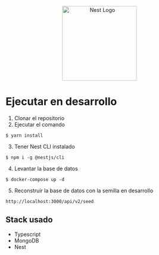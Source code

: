 <p align="center">
  <a href="http://nestjs.com/" target="blank"><img src="https://nestjs.com/img/logo-small.svg" width="200" alt="Nest Logo" /></a>
</p>

# Ejecutar en desarrollo
1. Clonar el repositorio
2. Ejecutar el comando
```
$ yarn install
```
3. Tener Nest CLI instalado
```
$ npm i -g @nestjs/cli
```

4. Levantar la base de datos
```
$ docker-compose up -d
```

5. Reconstruir la base de datos con la semilla en desarrollo
```
http://localhost:3000/api/v2/seed
```

## Stack usado
* Typescript
* MongoDB
* Nest
